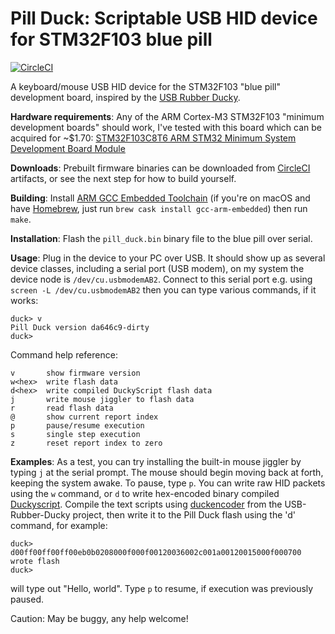 # Pill Duck: Scriptable USB HID device for STM32F103 blue pill

[![CircleCI](https://circleci.com/gh/satoshinm/pill_duck.svg?style=svg)](https://circleci.com/gh/satoshinm/pill_duck)

A keyboard/mouse USB HID device for the STM32F103 "blue pill" development board,
inspired by the [USB Rubber Ducky](https://hakshop.com/products/usb-rubber-ducky-deluxe).

**Hardware requirements**: Any of the ARM Cortex-M3 STM32F103 "minimum development boards" should work, I've tested with
this board which can be acquired for ~$1.70: [STM32F103C8T6 ARM STM32 Minimum System Development Board Module](https://www.aliexpress.com/item/STM32F103C8T6-ARM-STM32-Minimum-System-Development-Board-Module/32656040083.html)

**Downloads**: Prebuilt firmware binaries can be downloaded from [CircleCI](https://circleci.com/gh/satoshinm/pill_duck)
artifacts, or see the next step for how to build yourself.

**Building**: Install [ARM GCC Embedded Toolchain](https://launchpad.net/gcc-arm-embedded/) (if you're on macOS
and have [Homebrew](https://brew.sh), just run `brew cask install gcc-arm-embedded`) then run `make`.

**Installation**: Flash the `pill_duck.bin` binary file to the blue pill over serial.

**Usage**: Plug in the device to your PC over USB. It should show up as several device classes, including
a serial port (USB modem), on my system the device node is `/dev/cu.usbmodemAB2`. Connect to this serial port
e.g. using `screen -L /dev/cu.usbmodemAB2` then you can type various commands, if it works:

```
duck> v
Pill Duck version da646c9-dirty
duck>
```

Command help reference:

```
v	    show firmware version
w<hex>	write flash data
d<hex>	write compiled DuckyScript flash data
j	    write mouse jiggler to flash data
r	    read flash data
@	    show current report index
p	    pause/resume execution
s	    single step execution
z	    reset report index to zero
```

**Examples**: As a test, you can try installing the built-in mouse jiggler by typing `j` at the serial prompt.
The mouse should begin moving back at forth, keeping the system awake. To pause, type `p`. You can write raw HID
packets using the `w` command, or `d` to write hex-encoded binary compiled [Duckyscript](https://github.com/hak5darren/USB-Rubber-Ducky/wiki/Duckyscript).
Compile the text scripts using [duckencoder](https://github.com/hak5darren/USB-Rubber-Ducky/wiki/Downloads) from the USB-Rubber-Ducky
project, then write it to the Pill Duck flash using the 'd' command, for example:

```
duck> d00ff00ff00ff00eb0b0208000f000f00120036002c001a00120015000f000700
wrote flash
duck>
```

will type out "Hello, world". Type `p` to resume, if execution was previously paused.

Caution: May be buggy, any help welcome!
